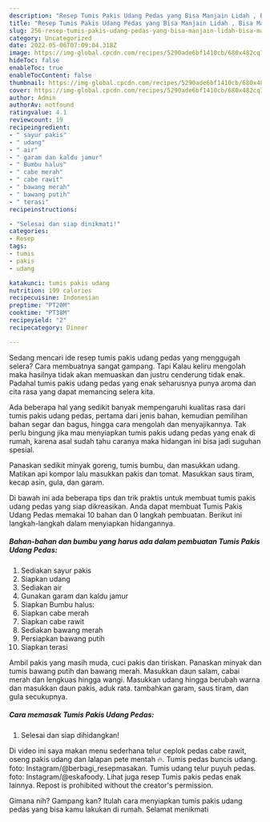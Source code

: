 ```yaml
---
description: "Resep Tumis Pakis Udang Pedas yang Bisa Manjain Lidah , Bisa Manjain Lidah"
title: "Resep Tumis Pakis Udang Pedas yang Bisa Manjain Lidah , Bisa Manjain Lidah"
slug: 256-resep-tumis-pakis-udang-pedas-yang-bisa-manjain-lidah-bisa-manjain-lidah
category: Uncategorized
date: 2022-05-06T07:09:04.318Z
image: https://img-global.cpcdn.com/recipes/5290ade6bf1410cb/680x482cq70/tumis-pakis-udang-pedas-foto-resep-utama.jpg
hideToc: false
enableToc: true
enableTocContent: false
thumbnail: https://img-global.cpcdn.com/recipes/5290ade6bf1410cb/680x482cq70/tumis-pakis-udang-pedas-foto-resep-utama.jpg
cover: https://img-global.cpcdn.com/recipes/5290ade6bf1410cb/680x482cq70/tumis-pakis-udang-pedas-foto-resep-utama.jpg
author: Admin
authorAv: notfound
ratingvalue: 4.1
reviewcount: 19
recipeingredient:
- " sayur pakis"
- " udang"
- " air"
- " garam dan kaldu jamur"
- " Bumbu halus"
- " cabe merah"
- " cabe rawit"
- " bawang merah"
- " bawang putih"
- " terasi"
recipeinstructions:

- "Selesai dan siap dinikmati!"
categories:
- Resep
tags:
- tumis
- pakis
- udang

katakunci: tumis pakis udang 
nutrition: 199 calories
recipecuisine: Indonesian
preptime: "PT20M"
cooktime: "PT38M"
recipeyield: "2"
recipecategory: Dinner

---
```



Sedang mencari ide resep tumis pakis udang pedas yang menggugah selera? Cara membuatnya sangat gampang. Tapi Kalau keliru mengolah maka hasilnya tidak akan memuaskan dan justru cenderung tidak enak. Padahal tumis pakis udang pedas yang enak seharusnya punya aroma dan cita rasa yang dapat memancing selera kita.


Ada beberapa hal yang sedikit banyak mempengaruhi kualitas rasa dari tumis pakis udang pedas, pertama dari jenis bahan, kemudian pemilihan bahan segar dan bagus, hingga cara mengolah dan menyajikannya. Tak perlu bingung jika mau menyiapkan tumis pakis udang pedas yang enak di rumah, karena asal sudah tahu caranya maka hidangan ini bisa jadi suguhan spesial.

Panaskan sedikit minyak goreng, tumis bumbu, dan masukkan udang. Matikan api kompor lalu masukkan pakis dan tomat. Masukkan saus tiram, kecap asin, gula, dan garam.


Di bawah ini ada beberapa tips dan trik praktis untuk membuat tumis pakis udang pedas yang siap dikreasikan. Anda dapat membuat Tumis Pakis Udang Pedas memakai 10 bahan dan 0 langkah pembuatan. Berikut ini langkah-langkah dalam menyiapkan hidangannya.

<!--inarticleads1-->

##### Bahan-bahan dan bumbu yang harus ada dalam pembuatan Tumis Pakis Udang Pedas:

1. Sediakan  sayur pakis
1. Siapkan  udang
1. Sediakan  air
1. Gunakan  garam dan kaldu jamur
1. Siapkan  Bumbu halus:
1. Siapkan  cabe merah
1. Siapkan  cabe rawit
1. Sediakan  bawang merah
1. Persiapkan  bawang putih
1. Siapkan  terasi


Ambil pakis yang masih muda, cuci pakis dan tiriskan. Panaskan minyak dan tumis bawang putih dan bawang merah. Masukkan daun salam, cabai merah dan lengkuas hingga wangi. Masukkan udang hingga berubah warna dan masukkan daun pakis, aduk rata. tambahkan garam, saus tiram, dan gula secukupnya. 

<!--inarticleads2-->

##### Cara memasak Tumis Pakis Udang Pedas:


1. Selesai dan siap dihidangkan!

Di video ini saya makan menu sederhana telur ceplok pedas cabe rawit, oseng pakis udang dan lalapan pete mentah 🔥. Tumis pedas buncis udang. foto: Instagram/@berbagi_resepmasakan. Tumis udang telur puyuh pedas. foto: Instagram/@eskafoody. Lihat juga resep Tumis pakis pedas enak lainnya. Repost is prohibited without the creator&#39;s permission. 

Gimana nih? Gampang kan? Itulah cara menyiapkan tumis pakis udang pedas yang bisa kamu lakukan di rumah. Selamat menikmati
